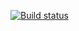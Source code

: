 [![Build status](https://ci.appveyor.com/api/projects/status/vgy3wnrbi2pi8aqc?svg=true)](https://ci.appveyor.com/project/Dmitriy-Putintsev/postmanechoapi)

